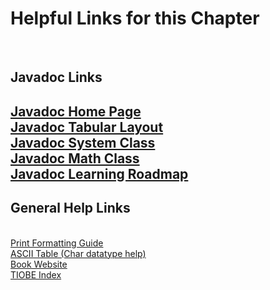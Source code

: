 
<h1>Helpful Links for this Chapter</h1><br>
<h2>Javadoc Links<h2>
<a href="https://docs.oracle.com/javase/8/docs/technotes/tools/windows/javadoc.html">Javadoc Home Page</a><br>
<a href="https://docs.oracle.com/javase/8/docs/technotes/tools/windows/toc.html">Javadoc Tabular Layout</a><br>
<a href="https://docs.oracle.com/javase/8/docs/api/java/lang/System.html">Javadoc System Class</a><br>
<a href="https://docs.oracle.com/javase/8/docs/api/java/lang/Math.html">Javadoc Math Class</a><br>
<a href="https://docs.oracle.com/javase/tutorial/java/TOC.html">Javadoc Learning Roadmap</a><br>

<h2>General Help Links</h2><br>
<a href="https://cplusplus.com/reference/cstdio/printf/">Print Formatting Guide</a><br>
<a href="https://www.ascii-code.com/">ASCII Table (Char datatype help)</a><br>
<a href="https://deitel.com/java-how-to-program-11-e-early-objects-version/">Book Website</a><br>
<a href="https://www.tiobe.com/tiobe-index/">TIOBE Index</a><br>
<br>
